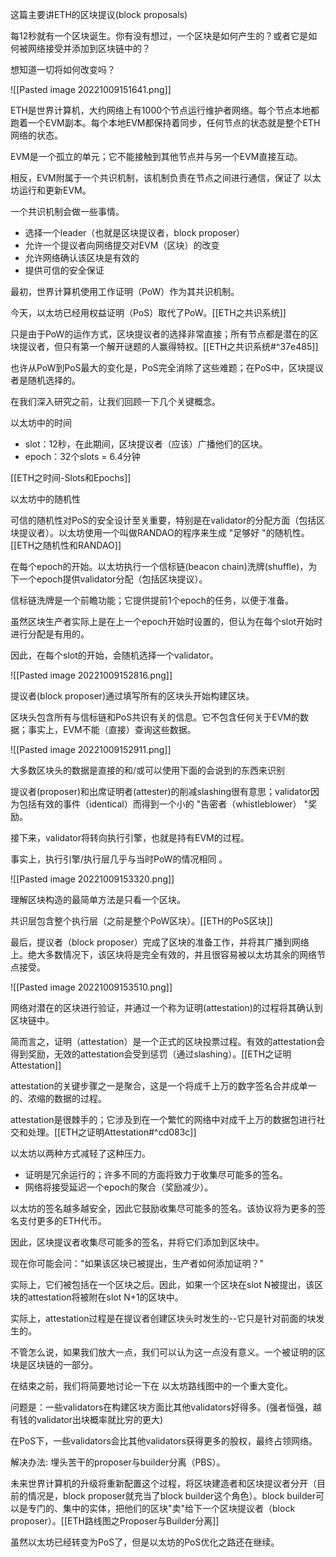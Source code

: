 这篇主要讲ETH的区块提议(block proposals)

每12秒就有一个区块诞生。你有没有想过，一个区块是如何产生的？或者它是如何被网络接受并添加到区块链中的？

想知道一切将如何改变吗？

![[Pasted image 20221009151641.png]]

ETH是世界计算机，大约网络上有1000个节点运行维护者网络。每个节点本地都跑着一个EVM副本。每个本地EVM都保持着同步，任何节点的状态就是整个ETH网络的状态。

EVM是一个孤立的单元；它不能接触到其他节点并与另一个EVM直接互动。

相反，EVM附属于一个共识机制，该机制负责在节点之间进行通信，保证了 以太坊运行和更新EVM。

一个共识机制会做一些事情。

- 选择一个leader（也就是区块提议者，block proposer）
- 允许一个提议者向网络提交对EVM（区块）的改变
- 允许网络确认该区块是有效的
- 提供可信的安全保证

最初，世界计算机使用工作证明（PoW）作为其共识机制。

今天，以太坊已经用权益证明（PoS）取代了PoW。[[ETH之共识系统]]

只是由于PoW的运作方式，区块提议者的选择非常直接；所有节点都是潜在的区块提议者，但只有第一个解开谜题的人赢得特权。[[ETH之共识系统#^37e485]]

也许从PoW到PoS最大的变化是，PoS完全消除了这些难题；在PoS中，区块提议者是随机选择的。

在我们深入研究之前，让我们回顾一下几个关键概念。

以太坊中的时间

- slot：12秒，在此期间，区块提议者（应该）广播他们的区块。
- epoch：32个slots = 6.4分钟

[[ETH之时间-Slots和Epochs]]

以太坊中的随机性

可信的随机性对PoS的安全设计至关重要，特别是在validator的分配方面（包括区块提议者）。以太坊使用一个叫做RANDAO的程序来生成 "足够好 "的随机性。[[ETH之随机性和RANDAO]]

在每个epoch的开始。以太坊执行一个信标链(beacon chain)洗牌(shuffle)，为下一个epoch提供validator分配（包括区块提议）。

信标链洗牌是一个前瞻功能；它提供提前1个epoch的任务，以便于准备。

虽然区块生产者实际上是在上一个epoch开始时设置的，但认为在每个slot开始时进行分配是有用的。

因此，在每个slot的开始，会随机选择一个validator。

![[Pasted image 20221009152816.png]]

提议者(block proposer)通过填写所有的区块头开始构建区块。

区块头包含所有与信标链和PoS共识有关的信息。它不包含任何关于EVM的数据；事实上，EVM不能（直接）查询这些数据。

![[Pasted image 20221009152911.png]]

大多数区块头的数据是直接的和/或可以使用下面的会说到的东西来识别

提议者(proposer)和出席证明者(attester)的削减slashing很有意思；validator因为包括有效的事件（identical）而得到一个小的 "告密者（whistleblower） "奖励。

接下来，validator将转向执行引擎，也就是持有EVM的过程。

事实上，执行引擎/执行层几乎与当时PoW的情况相同 。

![[Pasted image 20221009153320.png]]

理解区块构造的最简单方法是只看一个区块。

共识层包含整个执行层（之前是整个PoW区块）。[[ETH的PoS区块]]

最后，提议者（block proposer）完成了区块的准备工作，并将其广播到网络上。绝大多数情况下，该区块将是完全有效的，并且很容易被以太坊其余的网络节点接受。

![[Pasted image 20221009153510.png]]

网络对潜在的区块进行验证，并通过一个称为证明(attestation)的过程将其确认到区块链中。

简而言之，证明（attestation）是一个正式的区块投票过程。有效的attestation会得到奖励，无效的attestation会受到惩罚（通过slashing）。[[ETH之证明Attestation]]


attestation的关键步骤之一是聚合，这是一个将成千上万的数字签名合并成单一的、浓缩的数据的过程。

attestation是很棘手的；它涉及到在一个繁忙的网络中对成千上万的数据包进行社交和处理。[[ETH之证明Attestation#^cd083c]]

以太坊以两种方式减轻了这种压力。

- 证明是冗余运行的；许多不同的方面将致力于收集尽可能多的签名。
- 网络将接受延迟一个epoch的聚合（奖励减少）。

以太坊的签名越多越安全，因此它鼓励收集尽可能多的签名。该协议将为更多的签名支付更多的ETH代币。

因此，区块提议者收集尽可能多的签名，并将它们添加到区块中。

现在你可能会问："如果该区块已被提出，生产者如何添加证明？"

实际上，它们被包括在一个区块之后。因此，如果一个区块在slot N被提出，该区块的attestation将被附在slot N+1的区块中。

实际上，attestation过程是在提议者创建区块头时发生的--它只是针对前面的块发生的。

不管怎么说，如果我们放大一点，我们可以认为这一点没有意义。一个被证明的区块是区块链的一部分。

在结束之前，我们将简要地讨论一下在 以太坊路线图中的一个重大变化。

问题是：一些validators在构建区块方面比其他validators好得多。(强者恒强，越有钱的validator出块概率就比穷的更大)

在PoS下，一些validators会比其他validators获得更多的股权，最终占领网络。

解决办法: 埋头苦干的proposer与builder分离（PBS）。

未来世界计算机的升级将重新配置这个过程，将区块建造者和区块提议者分开（目前的情况是，block proposer就充当了block builder这个角色）。block builder可以是专门的、集中的实体，把他们的区块"卖"给下一个区块提议者（block proposer）。[[ETH路线图之Proposer与Builder分离]]

虽然以太坊已经转变为PoS了，但是以太坊的PoS优化之路还在继续。